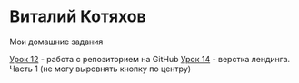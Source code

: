 # Виталий Котяхов
Мои домашние задания

[Урок 12](https://v-kotiakhov.github.io/leson_1/ "Описание") - работа с репозиторием на GitHub
[Урок 14](https://v-kotiakhov.github.io/leson_14/ "Описание") - верстка лендинга. Часть 1 (не могу выровнять кнопку по центру)
